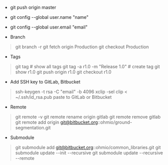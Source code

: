 * git push origin master
* git config --global user.name "name"
* git config --global user.email "email"

* Branch
> git branch -r
> git fetch origin Production
> git checkout Production

* Tags
> git tag # show all tags
> git tag -a r1.0 -m "Release 1.0" # create tag
> git show r1.0
> git push origin r1.0
> git checkout r1.0

* Add SSH key to GitLab, Bitbucket
> ssh-keygen -t rsa -C "email" -b 4096
> xclip -sel clip < ~/.ssh/id_rsa.pub
> paste to GitLab or Bitbucket

* Remote
> git remote -v
> git remote rename origin gitlab
> git remote remove gitlab
> git remote add origin git@bitbucket.org::ohmio/ground-segmentation.git

* Submodule
 > git submodule add git@bitbucket.org::ohmio/common_libraries.git
 > git submodule update --init --recursive
 > git submodule update --recursive --remote
